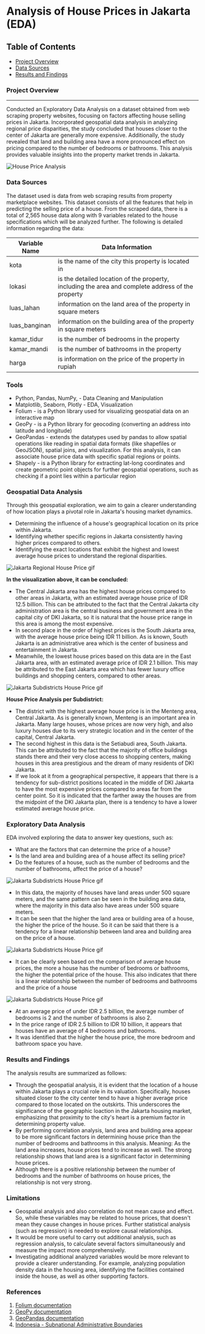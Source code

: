 # Analysis of House Prices in Jakarta (EDA)

## Table of Contents

- [Project Overview](#project-overview)
- [Data Sources](#data-sources)
- [Results and Findings](#results-and-findings)

### Project Overview
---

Conducted an Exploratory Data Analysis on a dataset obtained from web scraping property websites, focusing on factors affecting house selling prices in Jakarta. Incorporated geospatial data analysis in analyzing regional price disparities, the study concluded that houses closer to the center of Jakarta are generally more expensive. Additionally, the study revealed that land and building area have a more pronounced effect on pricing compared to the number of bedrooms or bathrooms. This analysis provides valuable insights into the property market trends in Jakarta.

![House Price Analysis](./house_price_map_jkt.gif)


### Data Sources

The dataset used is data from web scraping results from property marketplace websites. This dataset consists of all the features that help in predicting the selling price of a house. From the scraped data, there is a total of 2,565 house data along with 9 variables related to the house specifications which will be analyzed further. The following is detailed information regarding the data:

| Variable Name          | Data Information                                                   |
|------------------------|-------------------------------------------------------------------|
| kota                   | is the name of the city this property is located in               |
| lokasi               | is the detailed location of the property, including the area and complete address of the property |
| luas_lahan              | information on the land area of the property in square meters     |
| luas_banginan          | information on the building area of the property in square meters |
| kamar_tidur              | is the number of bedrooms in the property                         |
| kamar_mandi          | is the number of bathrooms in the property                        |
| harga                  | is information on the price of the property in rupiah             |


### Tools

- Python, Pandas, NumPy, - Data Cleaning and Manipulation
- Matplotlib, Seaborn, Plotly - EDA, Visualization
- Folium - is a Python library used for visualizing geospatial data on an interactive map
- GeoPy - is a Python library for geocoding (converting an address into latitude and longitude)
- GeoPandas - extends the datatypes used by pandas to allow spatial operations like reading in spatial data formats (like shapefiles or GeoJSON), spatial joins, and visualization. For this analysis, it can associate house price data with specific spatial regions or points.
- Shapely - is a Python library for extracting lat-long coordinates and create geometric point objects for further geospatial operations, such as checking if a point lies within a particular region


### Geospatial Data Analysis

Through this geospatial exploration, we aim to gain a clearer understanding of how location plays a pivotal role in Jakarta's housing market dynamics.
- Determining the influence of a house's geographical location on its price within Jakarta.
- Identifying whether specific regions in Jakarta consistently having higher prices compared to others.
- Identifying the exact locations that exhibit the highest and lowest average house prices to understand the regional disparities.

![Jakarta Regional House Price gif](./jakarta_region_price.gif)

**In the visualization above, it can be concluded:**
- The Central Jakarta area has the highest house prices compared to other areas in Jakarta, with an estimated average house price of IDR 12.5 billion. This can be attributed to the fact that the Central Jakarta city administration area is the central business and government area in the capital city of DKI Jakarta, so it is natural that the house price range in this area is among the most expensive.
- In second place in the order of highest prices is the South Jakarta area, with the average house price being IDR 11 billion. As is known, South Jakarta is an administrative area which is the center of business and entertainment in Jakarta.
- Meanwhile, the lowest house prices based on this data are in the East Jakarta area, with an estimated average price of IDR 2.1 billion. This may be attributed to the East Jakarta area which has fewer luxury office buildings and shopping centers, compared to other areas.

![Jakarta Subdistricts House Price gif](./jkt_subdistrict.gif)

**House Price Analysis per Subdistrict:**
- The district with the highest average house price is in the Menteng area, Central Jakarta. As is generally known, Menteng is an important area in Jakarta. Many large houses, whose prices are now very high, and also luxury houses due to its very strategic location and in the center of the capital, Central Jakarta.
- The second highest in this data is the Setiabudi area, South Jakarta. This can be attributed to the fact that the majority of office buildings stands there and their very close access to shopping centers, making houses in this area prestigious and the dream of many residents of DKI Jakarta.
- If we look at it from a geographical perspective, it appears that there is a tendency for sub-district positions located in the middle of DKI Jakarta to have the most expensive prices compared to areas far from the center point. So it is indicated that the farther away the houses are from the midpoint of the DKI Jakarta plan, there is a tendency to have a lower estimated average house price.


### Exploratory Data Analysis

EDA involved exploring the data to answer key questions, such as:
- What are the factors that can determine the price of a house?
- Is the land area and building area of a house affect its selling price?
- Do the features of a house, such as the number of bedrooms and the number of bathrooms, affect the price of a house?

![Jakarta Subdistricts House Price  gif](./price_analysis1.png)

- In this data, the majority of houses have land areas under 500 square meters, and the same pattern can be seen in the building area data, where the majority in this data also have areas under 500 square meters.
- It can be seen that the higher the land area or building area of a house, the higher the price of the house. So it can be said that there is a tendency for a linear relationship between land area and building area on the price of a house.

![Jakarta Subdistricts House Price  gif](./price_analysis2.png)

- It can be clearly seen based on the comparison of average house prices, the more a house has the number of bedrooms or bathrooms, the higher the potential price of the house. This also indicates that there is a linear relationship between the number of bedrooms and bathrooms and the price of a house

![Jakarta Subdistricts House Price  gif](./price_analysis3.png)

- At an average price of under IDR 2.5 billion, the average number of bedrooms is 2 and the number of bathrooms is also 2.
- In the price range of IDR 2.5 billion to IDR 10 billion, it appears that houses have an average of 4 bedrooms and bathrooms.
- It was identified that the higher the house price, the more bedroom and bathroom space you have.


### Results and Findings

The analysis results are summarized as follows:
- Through the geospatial analysis, it is evident that the location of a house within Jakarta plays a crucial role in its valuation. Specifically, houses situated closer to the city center tend to have a higher average price compared to those located on the outskirts. This underscores the significance of the geographic loaction in the Jakarta housing market, emphasizing that proximity to the city's heart is a premium factor in determining property value.
- By performing correlation analysis, land area and building area appear to be more significant factors in determining house price than the number of bedrooms and bathrooms in this analysis. Meaning: As the land area increases, house prices tend to increase as well. The strong relationship shows that land area is a significant factor in determining house prices.
- Although there is a positive relationship between the number of bedrooms and the number of bathrooms on house prices, the relationship is not very strong.


### Limitations

- Geospatial analysis and also correlation do not mean cause and effect. So, while these variables may be related to house prices, that doesn't mean they cause changes in house prices. Further statistical analysis (such as regression) is needed to explore causal relationships.
- It would be more useful to carry out additional analysis, such as regression analysis, to calculate several factors simultaneously and measure the impact more comprehensively. 
- Investigating additional analyzed variables would be more relevant to provide a clearer understanding. For example, analyzing population density data in the housing area, identifying the facilities contained inside the house, as well as other supporting factors.


### References

1. [Folium documentation](https://pypi.org/project/folium/)
2. [GeoPy documentation](https://geopy.readthedocs.io/en/stable/)
3. [GeoPandas documentation](https://geopandas.org/en/stable/docs.html)
4. [Indonesia - Subnational Administrative Boundaries](https://data.humdata.org/dataset/cod-ab-idn)


